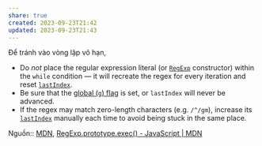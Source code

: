```yaml
---
share: true
created: 2023-09-23T21:42
updated: 2023-09-23T21:43
---
```

Để tránh vào vòng lặp vô hạn, 
- Do _not_ place the regular expression literal (or [`RegExp`](https://developer.mozilla.org/en-US/docs/Web/JavaScript/Reference/Global_Objects/RegExp) constructor) within the `while` condition — it will recreate the regex for every iteration and reset [`lastIndex`](https://developer.mozilla.org/en-US/docs/Web/JavaScript/Reference/Global_Objects/RegExp/lastIndex).
- Be sure that the [global (`g`) flag](https://developer.mozilla.org/en-US/docs/Web/JavaScript/Guide/Regular_expressions#advanced_searching_with_flags) is set, or `lastIndex` will never be advanced.
- If the regex may match zero-length characters (e.g. `/^/gm`), increase its [`lastIndex`](https://developer.mozilla.org/en-US/docs/Web/JavaScript/Reference/Global_Objects/RegExp/lastIndex) manually each time to avoid being stuck in the same place.

Nguồn:: [MDN](../../../../%E2%9A%A1Hi%E1%BB%83u%20bi%E1%BA%BFt%20s%C3%A2u/%CE%9E%20Ngu%E1%BB%93n/MDN.md#), [RegExp.prototype.exec() - JavaScript | MDN](https://developer.mozilla.org/en-US/docs/Web/JavaScript/Reference/Global_Objects/RegExp/exec#examples "RegExp.prototype.exec() - JavaScript | MDN")